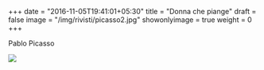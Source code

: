 +++
date = "2016-11-05T19:41:01+05:30"
title = "Donna che piange"
draft = false
image = "/img/rivisti/picasso2.jpg"
showonlyimage = true
weight = 0
+++

Pablo Picasso

<!--more-->

![](/img/rivisti/picasso2.jpg)
